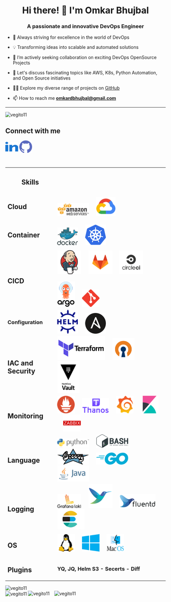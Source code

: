 <h1 align="center">Hi there! 👋 I'm Omkar Bhujbal</h1>
<h3 align="center">A passionate and innovative DevOps Engineer</h3>

- 🚀 Always striving for excellence in the world of DevOps
- 💡 Transforming ideas into scalable and automated solutions
- 👯 I’m actively seeking collaboration on exciting DevOps OpenSource Projects
- 💬 Let's discuss fascinating topics like AWS, K8s, Python Automation, and Open Source initiatives
- 👨‍💻 Explore my diverse range of projects on [GitHub](https://github.com/vegito11?tab=repositories)

- 📫 How to reach me **omkardbhujbal@gmail.com**

-------------------

<img src="https://komarev.com/ghpvc/?username=vegito11&label=Profile%20views&color=0e75b6&style=flat" alt="vegito11" /> 

<h2> Connect with me </h2>
<p align="left">
<a href="https://www.linkedin.com/in/omkar-bhujbal-b16531148/" target="blank"><img align="center" src="gif/linked-in-alt.svg" alt="omkar-bhujbal-b16531148" height="30" width="40" /></a>
<a href = 'https://www.github.com/vegito11'> <img align= 'center' src="gif/github.svg" alt="vegito11 height="30" width="40" /></a> 
</p>

<br>

<table style="width:100%">
  <tr>
    <th><h2> Skills </h2> </th>
  </tr>
  <tr>
    <td> <h2> Cloud <h2> </td>
    <td>
      <img src="gif/aws.gif" alt="aws" width="100"/> &nbsp;&nbsp;&nbsp;&nbsp;
      <img src="gif/gcp.svg" alt="azure" width="60"/>
    </td>
  </tr>
  <tr>
    <td> <h2> Container <h2> </td>
    <td>
      <img src="gif/docker.svg" alt="docker" width="65"/> &nbsp;&nbsp;&nbsp;&nbsp;
      <img src="gif/k8s.svg" alt="k8s" width="65"/>
    </td>
  </tr>
  <tr>
    <td> <h2> CICD </h2> </td>
    <td>
      <img src="gif/jenkins.svg" alt="jenkins" width="75"/> &nbsp;&nbsp;&nbsp;&nbsp;
      <img src="gif/gitlab.gif" alt="gitlab" width="75"/> &nbsp;&nbsp;&nbsp;&nbsp;
      <img src="img/circle-ci.png" alt="circle ci" width="75"/> &nbsp;&nbsp;&nbsp;&nbsp;
      <img src="gif/argo.svg" alt="argo" width="55" style="padding-top: 20px;" /> &nbsp;&nbsp;&nbsp;&nbsp;          
      <img src="gif/git.svg" alt="aws" width="55"/> &nbsp;&nbsp;&nbsp;&nbsp;          
    </td>
  </tr>
  <tr>
    <td> <h3> Configuration <h3>   </td>
    <td>
      <img src="img/helm3.svg" alt="helm" width="65"/> &nbsp;&nbsp;&nbsp;&nbsp;
      <img src="gif/ansible.svg" alt="ansible" width="65"/> &nbsp;&nbsp;&nbsp;&nbsp;
    </td>
  </tr>
  <tr>
    <td> <h2> IAC and Security </h2> </td>
    <td>
      <img src="gif/terraform.svg" alt="terraform" width="150"/> &nbsp;&nbsp;&nbsp;&nbsp;
      <img src="img/openvpn.png" alt="openvpn" width="70"/> &nbsp;&nbsp;&nbsp;&nbsp;
      <img src="img/vault.svg" alt="vault" width="70"/> &nbsp;&nbsp;&nbsp;&nbsp;
    </td>
  </tr>
  <tr>
    <td> <h2> Monitoring </h2> </td>
    <td>
      <img src="gif/prometheusio.svg" alt="prometheus" width="55"/> &nbsp;&nbsp;&nbsp;&nbsp;
      <img src="gif/thanos.svg" alt="thanos" width="85"/> &nbsp;&nbsp;&nbsp;&nbsp;
      <img src="gif/grafana.svg" alt="grafana" width="55"/> &nbsp;&nbsp;&nbsp;&nbsp;
      <img src="gif/kibana.svg" alt="kibana" width="55"/> &nbsp;&nbsp;&nbsp;&nbsp;
      <img src="img/zabbix.png" alt="zabbix" width="55"/> &nbsp;&nbsp;&nbsp;&nbsp;
    </td>
  </tr>
  <tr>
    <td> <h2> Language </h2> </td>
    <td>
      <img src="gif/python.svg" alt="python" width="100"/> &nbsp;&nbsp;&nbsp;&nbsp;
      <img src="gif/shell.svg" alt="bash" width="100"/> &nbsp;&nbsp;&nbsp;&nbsp;
      <img src="img/groovy.png" alt="groovy" width="100"/> &nbsp;&nbsp;&nbsp;&nbsp;
      <img src="gif/golang.svg" alt="golang" width="100"/> &nbsp;&nbsp;&nbsp;&nbsp;
      <img src="gif/java.svg" alt="aws" width="100"/> &nbsp;&nbsp;&nbsp;&nbsp;
    </td>
  </tr>
  <tr>
    <td> <h2> Logging </h2> </td>
    <td>
      <img src="img/grafana-loki.png" alt="Grafana Loki" width="75"/> &nbsp;&nbsp;&nbsp;&nbsp;
      <img src="img/fluentbit.png" alt="fluentbit" width="75"/> &nbsp;&nbsp;&nbsp;&nbsp;
      <img src="gif/fluentd.svg" alt="fluentd" width="115"/> &nbsp;&nbsp;&nbsp;&nbsp;
      <img src="img/elasticsearrch.jpg" alt="elasticsearch" width="85"/> &nbsp;&nbsp;&nbsp;&nbsp;
    </td>
  </tr>
  <tr>
    <td> <h2> OS </h2> </td>
    <td>
      <img src="gif/linux.svg" alt="linux" width="55"/> &nbsp;&nbsp;&nbsp;&nbsp;
      <img src="gif/windows.svg" alt="windows" width="55"/> &nbsp;&nbsp;&nbsp;&nbsp;
      <img src="gif/macos.svg" alt="macos" width="55"/> &nbsp;&nbsp;&nbsp;&nbsp;
    </td>
  </tr>
  <tr>
    <td> <h2> Plugins </h2> </td>
    <td>
      <h3> YQ, JQ, Helm S3 - Secerts - Diff </h3>
    </td>
  </tr>

</table>



<p>
  <img  align="left" src="https://github-readme-stats.vercel.app/api?username=vegito11&show_icons=true&locale=en" alt="vegito11" width="350" />

   <img align="right" src="https://github-readme-stats.vercel.app/api/top-langs?username=vegito11&show_icons=true&locale=en&layout=compact" alt="vegito11" width="350" />


  <img align="center" src="https://github-readme-streak-stats.herokuapp.com/?user=vegito11&" alt="vegito11" width="450" />
    <img src="https://github-profile-trophy.vercel.app/?username=vegito11&column=3&margin-w=15&margin-h=15" alt="vegito11"/>

</p>


